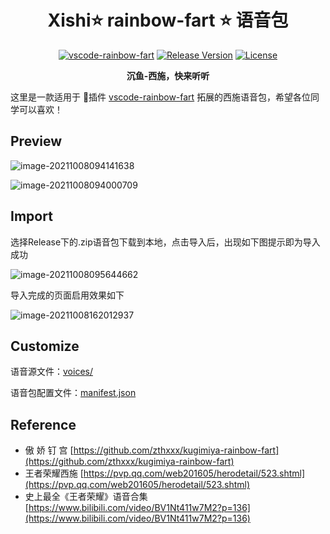 <h1 align="center">
Xishi⭐️ rainbow-fart ⭐️ 语音包
</h1>

<p align="center">
  <a href="https://github.com/SaekiRaku/vscode-rainbow-fart" target="_blank" rel="noopener noreferrer"><img src="https://img.shields.io/badge/vscode--rainbow--fart-%E2%89%A5_v1.2.3-brightgreen.svg" alt="vscode-rainbow-fart" /></a>
  <a href="https://github.com/zthxxx/kugimiya-rainbow-fart/releases" target="_blank" rel="noopener noreferrer"><img src="https://img.shields.io/github/v/release/zthxxx/kugimiya-rainbow-fart.svg" alt="Release Version" /></a>
  <a href="https://github.com/zthxxx/kugimiya-rainbow-fart/blob/master/LICENSE" target="_blank" rel="noopener noreferrer"><img src="https://badgen.net/github/license/zthxxx/kugimiya-rainbow-fart" alt="License" /></a>
</p>

<p align="center">
  <strong>沉鱼-西施，快来听听</strong>
</p>

这里是一款适用于 🌈插件 [vscode-rainbow-fart](https://github.com/SaekiRaku/vscode-rainbow-fart) 拓展的西施语音包，希望各位同学可以喜欢！

## Preview

![image-20211008094141638](https://raw.githubusercontent.com/sujit-168/Blog-Picture/main/Typora/202110082002362.png)

![image-20211008094000709](https://raw.githubusercontent.com/sujit-168/Blog-Picture/main/Typora/202110082002515.png)



## Import

选择Release下的.zip语音包下载到本地，点击导入后，出现如下图提示即为导入成功

![image-20211008095644662](https://raw.githubusercontent.com/sujit-168/Blog-Picture/main/Typora/202110082004969.png)

导入完成的页面启用效果如下

![image-20211008162012937](https://raw.githubusercontent.com/sujit-168/Blog-Picture/main/Typora/202110082002709.png)



## Customize

语音源文件：[voices/](voices/)

语音包配置文件：[manifest.json](https://github.com/sujit-168/Xishi-rainbow-fart/blob/main/manifest.json)

## Reference

- 傲 娇 钉 宫  [https://github.com/zthxxx/kugimiya-rainbow-fart](https://github.com/zthxxx/kugimiya-rainbow-fart)
- 王者荣耀西施  [https://pvp.qq.com/web201605/herodetail/523.shtml](https://pvp.qq.com/web201605/herodetail/523.shtml)
- 史上最全《王者荣耀》语音合集  [https://www.bilibili.com/video/BV1Nt411w7M2?p=136](https://www.bilibili.com/video/BV1Nt411w7M2?p=136)

